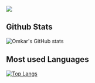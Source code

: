 

![](https://camo.githubusercontent.com/cae12fddd9d6982901d82580bdf321d81fb299141098ca1c2d4891870827bf17/68747470733a2f2f6d69726f2e6d656469756d2e636f6d2f6d61782f313336302f302a37513379765349765f7430696f4a2d5a2e676966)


## Github Stats
![Omkar's GitHub stats](https://github-readme-stats.vercel.app/api?username=Omkar-UpGrad&show_icons=true&theme=dark)

## Most used Languages
[![Top Langs](https://github-readme-stats.vercel.app/api/top-langs/?username=Omkar-UpGrad&langs_count=5&theme=dark)](https://github.com/anuraghazra/github-readme-stats)


<!--
**omkar2711/omkar2711** is a ✨ _special_ ✨ repository because its `README.md` (this file) appears on your GitHub profile.

Here are some ideas to get you started:

- 🔭 I’m currently working on ...
- 🌱 I’m currently learning ...
- 👯 I’m looking to collaborate on ...
- 🤔 I’m looking for help with ...
- 💬 Ask me about ...
- 📫 How to reach me: ...
- 😄 Pronouns: ...
- ⚡ Fun fact: ...
-->
